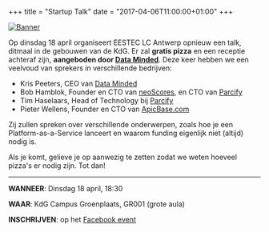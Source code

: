 +++
title = "Startup Talk"
date = "2017-04-06T11:00:00+01:00"
+++

[![Banner](/img/startuptalk_banner.png)](https://www.facebook.com/events/199037693926288/)


Op dinsdag 18 april organiseert EESTEC LC Antwerp opnieuw een talk, ditmaal in de gebouwen van de KdG. Er zal **gratis pizza** en een receptie achteraf zijn, **aangeboden door [Data Minded](https://dataminded.be/)**. Deze keer hebben we een veelvoud van sprekers in verschillende bedrijven:

- Kris Peeters, CEO van [Data Minded](https://dataminded.be/)
- Bob Hamblok, Founder en CTO van [neoScores](https://www.neoscores.com/), en CTO van [Parcify](https://www.parcify.com/)
- Tim Haselaars, Head of Technology bij [Parcify](https://www.parcify.com/)
- Pieter Wellens, Founder en CTO van [ApicBase.com](https://get.apicbase.com/)

Zij zullen spreken over verschillende onderwerpen, zoals hoe je een Platform-as-a-Service lanceert en waarom funding eigenlijk niet (altijd) nodig is.

Als je komt, gelieve je op aanwezig te zetten zodat we weten hoeveel pizza's er nodig zijn. Tot dan!

-----------------------------------

**WANNEER**: Dinsdag 18 april, 18:30

**WAAR**: KdG Campus Groenplaats, GR001 (grote aula)

**INSCHRIJVEN**: op het [Facebook event](https://www.facebook.com/events/199037693926288/)

